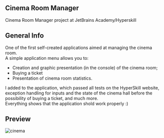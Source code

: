 ## Cinema Room Manager
Cinema Room Manager project at JetBrains Academy/Hyperskill

## General Info
One of the first self-created applications aimed at managing the cinema room.<br />
A simple application menu allows you to:
* Creation and graphic presentation (in the console) of the cinema room;
* Buying a ticket
* Presentation of cinema room statistics.

I added to the application, which passed all tests on the HyperSkill website, exception handling for inputs and the state of the cinema hall before the possibility of buying a ticket, and much more.<br />
Everything shows that the application shold work properly :)

## Preview
![cinema](https://user-images.githubusercontent.com/56168607/222486878-2a74809d-b40c-4d24-8f2c-2dc81b75e036.gif)
